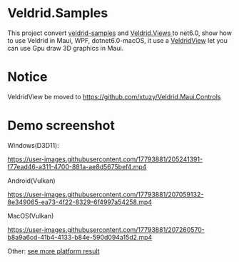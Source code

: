 # Veldrid.Samples
This project convert [veldrid-samples](https://github.com/mellinoe/veldrid-samples) and  [Veldrid.Views ](https://github.com/PhilippeMonteil/Veldrid.Views) to net6.0, show how to use Veldrid in Maui, WPF, dotnet6.0-macOS, it use a [VeldridView](https://github.com/xtuzy/Veldrid.Maui.Controls) let you can use Gpu draw 3D graphics in Maui.

# Notice
VeldridView be moved to https://github.com/xtuzy/Veldrid.Maui.Controls

# Demo screenshot
Windows(D3D11):

https://user-images.githubusercontent.com/17793881/205241391-f77ead46-a311-4700-881a-ae8d5675bef4.mp4

Android(Vulkan) 

https://user-images.githubusercontent.com/17793881/207059132-8e349065-ea73-4f22-8329-6f4997a54258.mp4

MacOS(Vulkan)

https://user-images.githubusercontent.com/17793881/207260570-b8a9a6cd-41b4-4133-b84e-590d094a15d2.mp4

Other:
  [see more platform result](https://github.com/xtuzy/Veldrid.Samples/issues/1)

